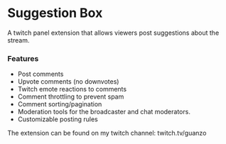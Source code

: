 # Suggestion Box
A twitch panel extension that allows viewers post suggestions about the stream.

### Features

* Post comments
* Upvote comments (no downvotes)
* Twitch emote reactions to comments
* Comment throttling to prevent spam
* Comment sorting/pagination
* Moderation tools for the broadcaster and chat moderators.
* Customizable posting rules

The extension can be found on my twitch channel: twitch.tv/guanzo
